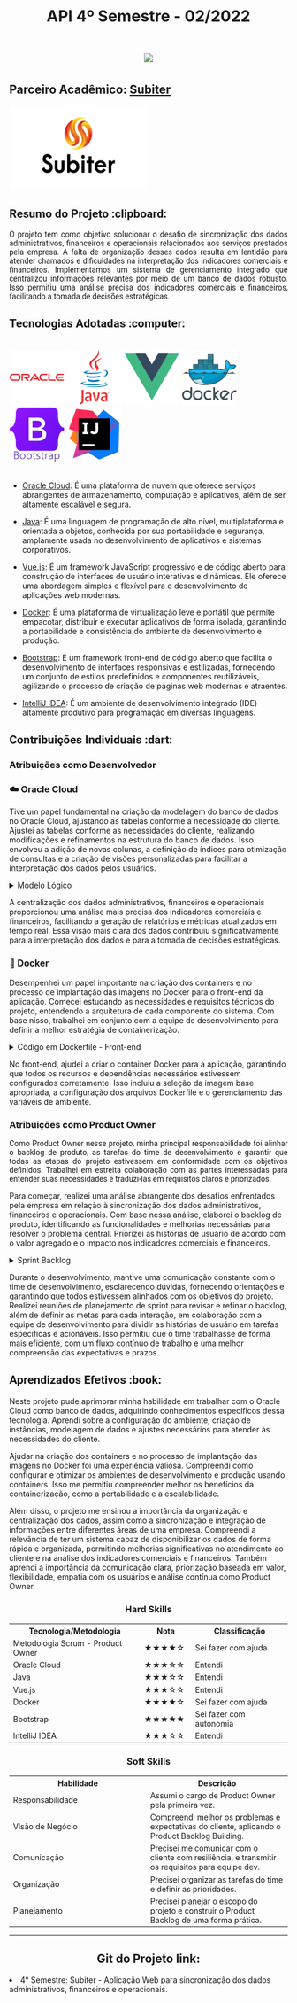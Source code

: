 <html>
<body>
 <h1 align="center"> API 4º Semestre - 02/2022</h1>
<h1 align="center"> 
<a href="https://github.com/Doc-Docker/APISubiter"><img src="https://img.shields.io/badge/GitHub-Repositório Projeto-181717?style=for-the-badge&logo=github"></a>
</h1>
 
 <h2> Parceiro Acadêmico: <a href="https://www.subiter.com/">Subiter</a></h2>
 
<img src="https://github.com/BryanRibeiro/Portfolio-Projetos/blob/main/images/logosubiter.png" height="150" width="250"/>
  
  <h2 style="font-family:roboto;"> Resumo do Projeto :clipboard:</h2>
  
  <p align="justify" style="font-family:roboto;"> O projeto tem como objetivo solucionar o desafio de sincronização dos dados administrativos, financeiros e operacionais relacionados aos serviços prestados pela empresa. A falta de organização desses dados resulta em lentidão para atender chamados e dificuldades na interpretação dos indicadores comerciais e financeiros. Implementamos um sistema de gerenciamento integrado que centralizou informações relevantes por meio de um banco de dados robusto. Isso permitiu uma análise precisa dos indicadores comerciais e financeiros, facilitando a tomada de decisões estratégicas.

<h2 style="font-family:roboto;"> Tecnologias Adotadas :computer:</h2>
 
 <div style="display: inline_block"><br> 
 <img src="https://raw.githubusercontent.com/devicons/devicon/1119b9f84c0290e0f0b38982099a2bd027a48bf1/icons/oracle/oracle-original.svg" width="100"    height="100" />	 
 <img src="https://raw.githubusercontent.com/devicons/devicon/1119b9f84c0290e0f0b38982099a2bd027a48bf1/icons/java/java-original-wordmark.svg" width="100"    height="100" />
 <img src="https://raw.githubusercontent.com/devicons/devicon/1119b9f84c0290e0f0b38982099a2bd027a48bf1/icons/vuejs/vuejs-original.svg" width="100" height="100" />
 <img src="https://raw.githubusercontent.com/devicons/devicon/1119b9f84c0290e0f0b38982099a2bd027a48bf1/icons/docker/docker-original-wordmark.svg" width="100" height="100" />
 <img src="https://raw.githubusercontent.com/devicons/devicon/1119b9f84c0290e0f0b38982099a2bd027a48bf1/icons/bootstrap/bootstrap-original-wordmark.svg" width="100" height="100" />
 <img src="https://raw.githubusercontent.com/devicons/devicon/1119b9f84c0290e0f0b38982099a2bd027a48bf1/icons/intellij/intellij-original.svg" width="100" height="100" />
</div>
 
<br>
 
  <ul>
  <li><a href="https://www.oracle.com/br/cloud/">Oracle Cloud</a>: É uma plataforma de nuvem que oferece serviços abrangentes de armazenamento, computação e aplicativos, além de ser altamente escalável e segura.</p></li>
  </li>	  
  <li><a href="https://www.java.com/pt-BR/">Java</a>: É uma linguagem de programação de alto nível, multiplataforma e orientada a objetos, conhecida por sua portabilidade e segurança, amplamente usada no desenvolvimento de aplicativos e sistemas corporativos.</p></li>
  </li>
   <li><a href="https://vuejs.org/">Vue.js</a>: É um framework JavaScript progressivo e de código aberto para construção de interfaces de usuário interativas e dinâmicas. Ele oferece uma abordagem simples e flexível para o desenvolvimento de aplicações web modernas.</p></li>
  </li>
   <li><a href="https://www.docker.com/">Docker</a>: É uma plataforma de virtualização leve e portátil que permite empacotar, distribuir e executar aplicativos de forma isolada, garantindo a portabilidade e consistência do ambiente de desenvolvimento e produção.</p></li>
  </li>
   <li><a href="https://getbootstrap.com/">Bootstrap</a>: É um framework front-end de código aberto que facilita o desenvolvimento de interfaces responsivas e estilizadas, fornecendo um conjunto de estilos predefinidos e componentes reutilizáveis, agilizando o processo de criação de páginas web modernas e atraentes.</p></li>
  </li>
  <li><a href="https://www.jetbrains.com/idea/">IntelliJ IDEA</a>: É um ambiente de desenvolvimento integrado (IDE) altamente produtivo para programação em diversas linguagens.</p></li>
  </li>

  </ul>
  
  <h2 style="font-family:roboto;"> Contribuições Individuais :dart:</h2>
  
  <h3> Atribuições como Desenvolvedor</h3>

### ☁️ Oracle Cloud

Tive um papel fundamental na criação da modelagem do banco de dados no Oracle Cloud, ajustando as tabelas conforme a necessidade do cliente. Ajustei as tabelas conforme as necessidades do cliente, realizando modificações e refinamentos na estrutura do banco de dados. Isso envolveu a adição de novas colunas, a definição de índices para otimização de consultas e a criação de visões personalizadas para facilitar a interpretação dos dados pelos usuários.

<details>
      <summary>Modelo Lógico</summary>
<h1 align="center"> <img src = "https://github.com/Doc-Docker/APISubiter/blob/main/docs/Imagens/modelagem_sprint3.jpg" /></h1>
 
 </details> 

A centralização dos dados administrativos, financeiros e operacionais proporcionou uma análise mais precisa dos indicadores comerciais e financeiros, facilitando a geração de relatórios e métricas atualizados em tempo real. Essa visão mais clara dos dados contribuiu significativamente para a interpretação dos dados e para a tomada de decisões estratégicas.

### 🐳 Docker

Desempenhei um papel importante na criação dos containers e no processo de implantação das imagens no Docker para o front-end da aplicação. Comecei estudando as necessidades e requisitos técnicos do projeto, entendendo a arquitetura de cada componente do sistema. Com base nisso, trabalhei em conjunto com a equipe de desenvolvimento para definir a melhor estratégia de containerização.

 <details>
      <summary>Código em Dockerfile - Front-end</summary>

 ```docker
 
FROM node:lts-alpine
RUN npm install -g http-server
WORKDIR /app
COPY package*.json ./
RUN npm install
COPY . .
RUN npm run build
EXPOSE 4200
CMD [ "http-server", "dist" ]
 
 ```
 
 </details> 

No front-end, ajudei a criar o container Docker para a aplicação, garantindo que todos os recursos e dependências necessários estivessem configurados corretamente. Isso incluiu a seleção da imagem base apropriada, a configuração dos arquivos Dockerfile e o gerenciamento das variáveis de ambiente.
  
<h3> Atribuições como Product Owner</h3>
  <p align="justify" style="font-family:roboto;"> Como Product Owner nesse projeto, minha principal responsabilidade foi alinhar o backlog de produto, as tarefas do time de desenvolvimento e garantir que todas as etapas do projeto estivessem em conformidade com os objetivos definidos. Trabalhei em estreita colaboração com as partes interessadas para entender suas necessidades e traduzi-las em requisitos claros e priorizados.
 
Para começar, realizei uma análise abrangente dos desafios enfrentados pela empresa em relação à sincronização dos dados administrativos, financeiros e operacionais. Com base nessa análise, elaborei o backlog de produto, identificando as funcionalidades e melhorias necessárias para resolver o problema central. Priorizei as histórias de usuário de acordo com o valor agregado e o impacto nos indicadores comerciais e financeiros.

 <details>
      <summary>Sprint Backlog</summary>
<h1 align="center"> <img src = "https://github.com/Doc-Docker/APISubiter/blob/main/docs/Imagens/Backlog_Sprints3.PNG" /></h1>
 
 </details> 
 
Durante o desenvolvimento, mantive uma comunicação constante com o time de desenvolvimento, esclarecendo dúvidas, fornecendo orientações e garantindo que todos estivessem alinhados com os objetivos do projeto. Realizei reuniões de planejamento de sprint para revisar e refinar o backlog, além de definir as metas para cada interação, em colaboração com a equipe de desenvolvimento para dividir as histórias de usuário em tarefas específicas e acionáveis. Isso permitiu que o time trabalhasse de forma mais eficiente, com um fluxo contínuo de trabalho e uma melhor compreensão das expectativas e prazos.</p>
 
<h2 style="font-family:roboto;"> Aprendizados Efetivos :book:</h2>  

Neste projeto pude aprimorar minha habilidade em trabalhar com o Oracle Cloud como banco de dados, adquirindo conhecimentos específicos dessa tecnologia. Aprendi sobre a configuração do ambiente, criação de instâncias, modelagem de dados e ajustes necessários para atender às necessidades do cliente.

Ajudar na criação dos containers e no processo de implantação das imagens no Docker foi uma experiência valiosa. Compreendi como configurar e otimizar os ambientes de desenvolvimento e produção usando containers. Isso me permitiu compreender melhor os benefícios da containerização, como a portabilidade e a escalabilidade.

Além disso, o projeto me ensinou a importância da organização e centralização dos dados, assim como a sincronização e integração de informações entre diferentes áreas de uma empresa. Compreendi a relevância de ter um sistema capaz de disponibilizar os dados de forma rápida e organizada, permitindo melhorias significativas no atendimento ao cliente e na análise dos indicadores comerciais e financeiros. Também aprendi a importância da comunicação clara, priorização baseada em valor, flexibilidade, empatia com os usuários e análise contínua como Product Owner.

  <h3 align="center"> Hard Skills </h3>
  <table align="center">
    <tr>
      <th width="290px">Tecnologia/Metodologia</th>
      <th width="85px">Nota</th>
      <th width="240px">Classificação</th>
    </tr>
    <tr>
      <td>Metodologia Scrum - Product Owner</td>
      <td>★★★★☆</td>
      <td>Sei fazer com ajuda</td>
    </tr>
    <tr>
      <td>Oracle Cloud</td>
      <td>★★★☆☆</td>
      <td>Entendi</td>
    </tr>	
    <tr>
      <td>Java</td>
      <td>★★★☆☆</td>
      <td>Entendi</td>
    </tr>
    <tr>
      <td>Vue.js</td>
      <td>★★★☆☆</td>
      <td>Entendi</td>
    </tr>
   <tr>
      <td>Docker</td>
      <td>★★★★☆</td>
      <td>Sei fazer com ajuda</td>
    </tr>
   <tr>
      <td>Bootstrap</td>
      <td>★★★★★</td>
      <td>Sei fazer com autonomia</td>
    </tr>
    <tr>
      <td>IntelliJ IDEA</td>
      <td>★★★☆☆</td>
      <td>Entendi</td>
    </tr>
  </table>
  
  <h3 align="center">Soft Skills</h3>
  <table align="center">
    <tr>
      <th width="270px">Habilidade</th>
      <th width="290px">Descrição</th>
    </tr>
    <tr>
      <td>Responsabilidade</td>
      <td>Assumi o cargo de Product Owner pela primeira vez.</td>
    </tr>
    <tr>
      <td>Visão de Negócio</td>
      <td>Compreendi melhor os problemas e expectativas do cliente, aplicando o Product Backlog Building.</td>
    </tr>
    <tr>
      <td>Comunicação</td>
      <td>Precisei me comunicar com o cliente com resiliência, e transmitir os requisitos para equipe dev.</td>
    </tr>
    <tr>
      <td>Organização</td>
      <td>Precisei organizar as tarefas do time e definir as prioridades.</td>
    </tr>
    <tr>
      <td>Planejamento</td>
      <td>Precisei planejar o escopo do projeto e construir o Product Backlog de uma forma prática.</td>
    </tr>
  </table>
  
---

 <h2 align="center"> Git do Projeto link:</h2>

   
   <p align="justify" style="font-family:roboto;"><li>4° Semestre: Subiter - Aplicação Web para sincronização dos dados administrativos, financeiros e operacionais.</a></li></p>
   
</body>
</html>

